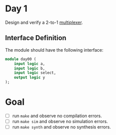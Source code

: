 # Day 1
Design and verify a 2-to-1 [multiplexer](https://en.wikipedia.org/wiki/Multiplexer).

## Interface Definition
The module should have the following interface:

```systemverilog
module day00 (
	input logic a,
	input logic b,
	input logic select,
	output logic y
);
```

# Goal
- [ ] run `make` and observe no compilation errors.
- [ ] run `make sim` and observe no simulation errors.
- [ ] run `make synth` and observe no synthesis errors.
